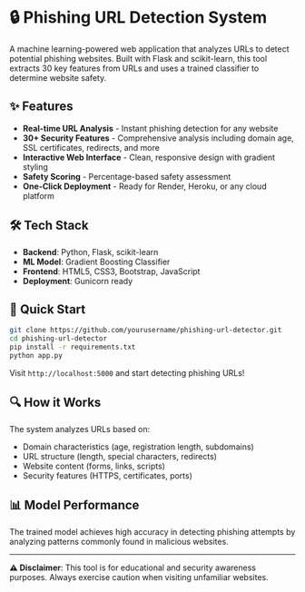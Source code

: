 # 🔒 Phishing URL Detection System

A machine learning-powered web application that analyzes URLs to detect potential phishing websites. Built with Flask and scikit-learn, this tool extracts 30 key features from URLs and uses a trained classifier to determine website safety.

## ✨ Features

- **Real-time URL Analysis** - Instant phishing detection for any website
- **30+ Security Features** - Comprehensive analysis including domain age, SSL certificates, redirects, and more
- **Interactive Web Interface** - Clean, responsive design with gradient styling
- **Safety Scoring** - Percentage-based safety assessment
- **One-Click Deployment** - Ready for Render, Heroku, or any cloud platform

## 🛠️ Tech Stack

- **Backend**: Python, Flask, scikit-learn
- **ML Model**: Gradient Boosting Classifier
- **Frontend**: HTML5, CSS3, Bootstrap, JavaScript
- **Deployment**: Gunicorn ready

## 🚀 Quick Start

```bash
git clone https://github.com/yourusername/phishing-url-detector.git
cd phishing-url-detector
pip install -r requirements.txt
python app.py
```

Visit `http://localhost:5000` and start detecting phishing URLs!

## 🔍 How it Works

The system analyzes URLs based on:
- Domain characteristics (age, registration length, subdomains)
- URL structure (length, special characters, redirects)
- Website content (forms, links, scripts)
- Security features (HTTPS, certificates, ports)

## 📊 Model Performance

The trained model achieves high accuracy in detecting phishing attempts by analyzing patterns commonly found in malicious websites.

---

**⚠️ Disclaimer**: This tool is for educational and security awareness purposes. Always exercise caution when visiting unfamiliar websites.